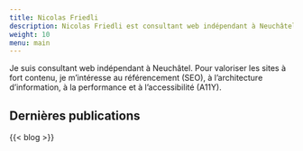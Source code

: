```yaml
---
title: Nicolas Friedli
description: Nicolas Friedli est consultant web indépendant à Neuchâtel. Pour valoriser les sites à fort contenu, il s’intéresse au référencement (SEO), à l’architecture d’information, à la performance et à l’accessibilité.
weight: 10
menu: main
---
```


Je suis consultant web indépendant à Neuchâtel. Pour valoriser les sites à fort contenu, je m’intéresse au référencement (SEO), à l’architecture d’information, à la performance et à l’accessibilité (A11Y).

## Dernières publications

{{< blog >}}